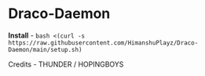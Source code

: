 # Draco-Daemon

**Install** - `bash <(curl -s https://raw.githubusercontent.com/HimanshuPlayz/Draco-Daemon/main/setup.sh)`

Credits - THUNDER / HOPINGBOYS
